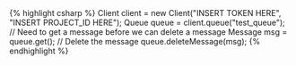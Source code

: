 <div class="dotnet">
{% highlight csharp %}
Client client = new Client("INSERT TOKEN HERE", "INSERT PROJECT_ID HERE");
Queue queue = client.queue("test_queue");
// Need to get a message before we can delete a message
Message msg = queue.get();
// Delete the message
queue.deleteMessage(msg);
{% endhighlight %}
</div>

